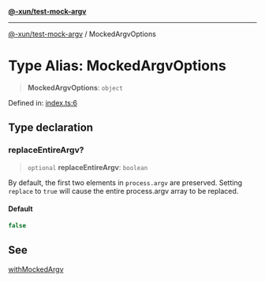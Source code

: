 [**@-xun/test-mock-argv**](../README.md)

***

[@-xun/test-mock-argv](../README.md) / MockedArgvOptions

# Type Alias: MockedArgvOptions

> **MockedArgvOptions**: `object`

Defined in: [index.ts:6](https://github.com/Xunnamius/test-utils/blob/c13897a4bdd9d003d7f4777639fadde0b428d653/packages/test-mock-argv/src/index.ts#L6)

## Type declaration

### replaceEntireArgv?

> `optional` **replaceEntireArgv**: `boolean`

By default, the first two elements in `process.argv` are preserved. Setting
`replace` to `true` will cause the entire process.argv array to be
replaced.

#### Default

```ts
false
```

## See

[withMockedArgv](../functions/withMockedArgv.md)
